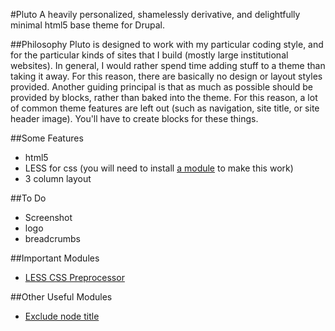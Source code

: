 #Pluto
A heavily personalized, shamelessly derivative, and delightfully minimal html5 base theme for Drupal.

##Philosophy
Pluto is designed to work with my particular coding style, and for the particular kinds of sites that I build (mostly large institutional websites). In general, I would rather spend time adding stuff to a theme than taking it away. For this reason, there are basically no design or layout styles provided. Another guiding principal is that as much as possible should be provided by blocks, rather than baked into the theme. For this reason, a lot of common theme features are left out (such as navigation, site title, or site header image). You'll have to create blocks for these things.

##Some Features
- html5
- LESS for css (you will need to install [a module](http://drupal.org/project/less) to make this work)
- 3 column layout

##To Do
- Screenshot
- logo
- breadcrumbs

##Important Modules
- [LESS CSS Preprocessor](http://drupal.org/project/less)

##Other Useful Modules
- [Exclude node title](http://drupal.org/project/exclude_node_title)